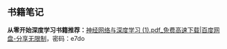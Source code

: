 ## 书籍笔记

**从零开始深度学习书籍推荐：**[神经⽹络与深度学习 (1).pdf_免费高速下载|百度网盘-分享无限制](https://pan.baidu.com/s/1mi8YVri)，密码：e7do



